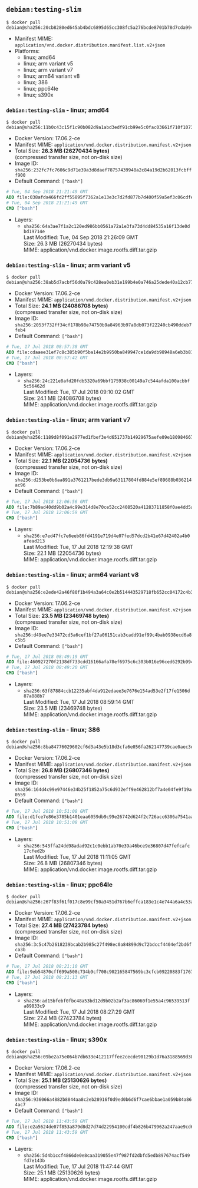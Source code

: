 ## `debian:testing-slim`

```console
$ docker pull debian@sha256:20cb8280ed645ab4bdc6895d65cc308fc5a276bcde8701b78d7cda99457c97f3
```

-	Manifest MIME: `application/vnd.docker.distribution.manifest.list.v2+json`
-	Platforms:
	-	linux; amd64
	-	linux; arm variant v5
	-	linux; arm variant v7
	-	linux; arm64 variant v8
	-	linux; 386
	-	linux; ppc64le
	-	linux; s390x

### `debian:testing-slim` - linux; amd64

```console
$ docker pull debian@sha256:11b0c43c15f1c90b082d9a1abd3edf91cb99e5c0fac03661f710f1073e0e2f09
```

-	Docker Version: 17.06.2-ce
-	Manifest MIME: `application/vnd.docker.distribution.manifest.v2+json`
-	Total Size: **26.3 MB (26270434 bytes)**  
	(compressed transfer size, not on-disk size)
-	Image ID: `sha256:232fc7fc7606c9d71e39a3d8daef78757439948a2c84a19d2b62013fcbfff900`
-	Default Command: `["bash"]`

```dockerfile
# Tue, 04 Sep 2018 21:21:49 GMT
ADD file:038afda466fd2ff55895f7362a1e13e3c7d2fd877b7d400f59a5ef3c06cdfe1b in / 
# Tue, 04 Sep 2018 21:21:49 GMT
CMD ["bash"]
```

-	Layers:
	-	`sha256:64a3ae7f1a2c120ed986bb0561a72a1e3fa73d4dd84535a16f13de0dbd19714e`  
		Last Modified: Tue, 04 Sep 2018 21:26:09 GMT  
		Size: 26.3 MB (26270434 bytes)  
		MIME: application/vnd.docker.image.rootfs.diff.tar.gzip

### `debian:testing-slim` - linux; arm variant v5

```console
$ docker pull debian@sha256:38ab5d7acbf56d0a79c428ea0eb31e199b4e0a746a25dede40a12cb772a52b69
```

-	Docker Version: 17.06.2-ce
-	Manifest MIME: `application/vnd.docker.distribution.manifest.v2+json`
-	Total Size: **24.1 MB (24086708 bytes)**  
	(compressed transfer size, not on-disk size)
-	Image ID: `sha256:2053f732ff34cf178b98e74750b9a84963b97a8db073f22240cb490ddeb7feb4`
-	Default Command: `["bash"]`

```dockerfile
# Tue, 17 Jul 2018 08:57:38 GMT
ADD file:cdaaee31ef7c8c385b90f5ba14e2b9950ba849947ce1da9db98948a6eb3b8138 in / 
# Tue, 17 Jul 2018 08:57:42 GMT
CMD ["bash"]
```

-	Layers:
	-	`sha256:24c221e8afd20fdb5320a69bbf175938c00149a7c544afda100acbbf5c56462d`  
		Last Modified: Tue, 17 Jul 2018 09:10:02 GMT  
		Size: 24.1 MB (24086708 bytes)  
		MIME: application/vnd.docker.image.rootfs.diff.tar.gzip

### `debian:testing-slim` - linux; arm variant v7

```console
$ docker pull debian@sha256:1189d8f091e2977ed1fbef3e4d651737b14929675aefe09e180984667567b49b
```

-	Docker Version: 17.06.2-ce
-	Manifest MIME: `application/vnd.docker.distribution.manifest.v2+json`
-	Total Size: **22.1 MB (22054736 bytes)**  
	(compressed transfer size, not on-disk size)
-	Image ID: `sha256:d253be0b6aa891a3761217bede3db9a63117804fd884e5ef89688b036214ac96`
-	Default Command: `["bash"]`

```dockerfile
# Tue, 17 Jul 2018 12:06:56 GMT
ADD file:7b89ad40dd9b02a4c99e314d8e70ce52cc2408520a41283711858f0ae4dd5a64 in / 
# Tue, 17 Jul 2018 12:06:59 GMT
CMD ["bash"]
```

-	Layers:
	-	`sha256:e7ed47fc7e6eeb86fd4191e719d4e07fed57dcd2b41e67d42402a4b0afead213`  
		Last Modified: Tue, 17 Jul 2018 12:19:38 GMT  
		Size: 22.1 MB (22054736 bytes)  
		MIME: application/vnd.docker.image.rootfs.diff.tar.gzip

### `debian:testing-slim` - linux; arm64 variant v8

```console
$ docker pull debian@sha256:e2ede42a46f80f1b494a3a64c0e2b514443529718fb652cc04172c4b36307d08
```

-	Docker Version: 17.06.2-ce
-	Manifest MIME: `application/vnd.docker.distribution.manifest.v2+json`
-	Total Size: **23.5 MB (23469748 bytes)**  
	(compressed transfer size, not on-disk size)
-	Image ID: `sha256:d49ee7e33472cd5a6cef1bf27a06151cab3cadd91ef99c4bab0938ecd6a8c5b5`
-	Default Command: `["bash"]`

```dockerfile
# Tue, 17 Jul 2018 08:49:19 GMT
ADD file:460927270f2138df733cdd16166afa78ef6975c6c303b016e96ced6292b9941f in / 
# Tue, 17 Jul 2018 08:49:20 GMT
CMD ["bash"]
```

-	Layers:
	-	`sha256:63f87884ccb12235abf4da912edaee3e7676e154ad53e2f17fe1506d87a888b7`  
		Last Modified: Tue, 17 Jul 2018 08:59:14 GMT  
		Size: 23.5 MB (23469748 bytes)  
		MIME: application/vnd.docker.image.rootfs.diff.tar.gzip

### `debian:testing-slim` - linux; 386

```console
$ docker pull debian@sha256:8ba84776029602cf6d3a43e5b18d3cfa6e056fa262147739cae0aec3ed41dd97
```

-	Docker Version: 17.06.2-ce
-	Manifest MIME: `application/vnd.docker.distribution.manifest.v2+json`
-	Total Size: **26.8 MB (26807346 bytes)**  
	(compressed transfer size, not on-disk size)
-	Image ID: `sha256:164d4c99e97446e34b25f1852a75c6d932eff9e462812bf7a4e04fe9f19a0559`
-	Default Command: `["bash"]`

```dockerfile
# Tue, 17 Jul 2018 10:51:08 GMT
ADD file:d1fce7e86e3785b1401eaa6059db9c99e26742d624f2c726acc6306a7541aa49 in / 
# Tue, 17 Jul 2018 10:51:08 GMT
CMD ["bash"]
```

-	Layers:
	-	`sha256:543ffa24dd98adad92c1c0ebb1ab70e39a46bce9e36807d47fefcafc17cfed2b`  
		Last Modified: Tue, 17 Jul 2018 11:11:05 GMT  
		Size: 26.8 MB (26807346 bytes)  
		MIME: application/vnd.docker.image.rootfs.diff.tar.gzip

### `debian:testing-slim` - linux; ppc64le

```console
$ docker pull debian@sha256:267f83f61f017c8e99cf50a3451d767b6effca183e1c4e744a6a4c53aa4f4f7a
```

-	Docker Version: 17.06.2-ce
-	Manifest MIME: `application/vnd.docker.distribution.manifest.v2+json`
-	Total Size: **27.4 MB (27423784 bytes)**  
	(compressed transfer size, not on-disk size)
-	Image ID: `sha256:3c5c47b2618239bcab2b985c27f498ec0a84899d9c72bdccf4404ef2bd6fca3b`
-	Default Command: `["bash"]`

```dockerfile
# Tue, 17 Jul 2018 08:21:10 GMT
ADD file:9eb54870cff699a508c734b9cf708c902165847569bc3cfcb09220883f1767d2 in / 
# Tue, 17 Jul 2018 08:21:13 GMT
CMD ["bash"]
```

-	Layers:
	-	`sha256:ad15bfebf0fbc48a53bd12d9b02b2af3ac86060f1e55a4c96539513fa89833c9`  
		Last Modified: Tue, 17 Jul 2018 08:27:29 GMT  
		Size: 27.4 MB (27423784 bytes)  
		MIME: application/vnd.docker.image.rootfs.diff.tar.gzip

### `debian:testing-slim` - linux; s390x

```console
$ docker pull debian@sha256:09be2a75e064b7db633e412117ffee2cecde90129b1d76a3188569d38b016e71
```

-	Docker Version: 17.06.2-ce
-	Manifest MIME: `application/vnd.docker.distribution.manifest.v2+json`
-	Total Size: **25.1 MB (25130626 bytes)**  
	(compressed transfer size, not on-disk size)
-	Image ID: `sha256:936066a4882b8844aa8c2eb28916f0d9ed0b6d6f7cae6bbae1a059b84a864ac7`
-	Default Command: `["bash"]`

```dockerfile
# Tue, 17 Jul 2018 11:43:59 GMT
ADD file:e2a5624de07f853a879d8d27d74d22954100cdf4b826b479962a247aae9cd63f in / 
# Tue, 17 Jul 2018 11:43:59 GMT
CMD ["bash"]
```

-	Layers:
	-	`sha256:5d4b1ccf4866de0e8caa319055e47f987fd2dbfd5edb897674acf549fd7e143b`  
		Last Modified: Tue, 17 Jul 2018 11:47:44 GMT  
		Size: 25.1 MB (25130626 bytes)  
		MIME: application/vnd.docker.image.rootfs.diff.tar.gzip
